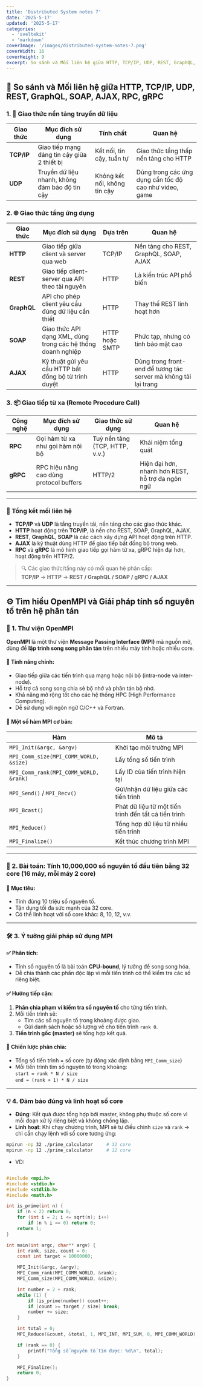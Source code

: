 ```yaml
---
title: 'Distributed System notes 7'
date: '2025-5-17'
updated: '2025-5-17'
categories:
  - 'sveltekit'
  - 'markdown'
coverImage: '/images/distributed-system-notes-7.png'
coverWidth: 16
coverHeight: 9
excerpt: So sánh và Mối liên hệ giữa HTTP, TCP/IP, UDP, REST, GraphQL, SOAP, AJAX, RPC, gRPC
---
```


## 🔗 So sánh và Mối liên hệ giữa HTTP, TCP/IP, UDP, REST, GraphQL, SOAP, AJAX, RPC, gRPC

### 1. 🧱 Giao thức nền tảng truyền dữ liệu

| Giao thức  | Mục đích sử dụng                               | Tính chất                    | Quan hệ                                                |
| ---------- | ---------------------------------------------- | ---------------------------- | ------------------------------------------------------ |
| **TCP/IP** | Giao tiếp mạng đáng tin cậy giữa 2 thiết bị    | Kết nối, tin cậy, tuần tự    | Giao thức tầng thấp nền tảng cho HTTP                  |
| **UDP**    | Truyền dữ liệu nhanh, không đảm bảo độ tin cậy | Không kết nối, không tin cậy | Dùng trong các ứng dụng cần tốc độ cao như video, game |

### 2. 🌐 Giao thức tầng ứng dụng

| Giao thức   | Mục đích sử dụng                                             | Dựa trên       | Quan hệ                                                         |
| ----------- | ------------------------------------------------------------ | -------------- | --------------------------------------------------------------- |
| **HTTP**    | Giao tiếp giữa client và server qua web                      | TCP/IP         | Nền tảng cho REST, GraphQL, SOAP, AJAX                          |
| **REST**    | Giao tiếp client-server qua API theo tài nguyên              | HTTP           | Là kiến trúc API phổ biến                                       |
| **GraphQL** | API cho phép client yêu cầu đúng dữ liệu cần thiết           | HTTP           | Thay thế REST linh hoạt hơn                                     |
| **SOAP**    | Giao thức API dạng XML, dùng trong các hệ thống doanh nghiệp | HTTP hoặc SMTP | Phức tạp, nhưng có tính bảo mật cao                             |
| **AJAX**    | Kỹ thuật gửi yêu cầu HTTP bất đồng bộ từ trình duyệt         | HTTP           | Dùng trong front-end để tương tác server mà không tải lại trang |

### 3. 📦 Giao tiếp từ xa (Remote Procedure Call)

| Công nghệ | Mục đích sử dụng                        | Giao thức sử dụng              | Quan hệ                                          |
| --------- | --------------------------------------- | ------------------------------ | ------------------------------------------------ |
| **RPC**   | Gọi hàm từ xa như gọi hàm nội bộ        | Tuỳ nền tảng (TCP, HTTP, v.v.) | Khái niệm tổng quát                              |
| **gRPC**  | RPC hiệu năng cao dùng protocol buffers | HTTP/2                         | Hiện đại hơn, nhanh hơn REST, hỗ trợ đa ngôn ngữ |

---

### 📌 Tổng kết mối liên hệ

- **TCP/IP** và **UDP** là tầng truyền tải, nền tảng cho các giao thức khác.
- **HTTP** hoạt động trên **TCP/IP**, là nền cho REST, SOAP, GraphQL, AJAX.
- **REST**, **GraphQL**, **SOAP** là các cách xây dựng API hoạt động trên HTTP.
- **AJAX** là kỹ thuật dùng HTTP để giao tiếp bất đồng bộ trong web.
- **RPC** và **gRPC** là mô hình giao tiếp gọi hàm từ xa, gRPC hiện đại hơn, hoạt động trên HTTP/2.

> 🔍 Các giao thức/tầng này có mối quan hệ phân cấp:  
> **TCP/IP** → **HTTP** → **REST / GraphQL / SOAP / gRPC / AJAX**

---

## ⚙️ Tìm hiểu OpenMPI và Giải pháp tính số nguyên tố trên hệ phân tán

### 🧠 1. Thư viện OpenMPI

**OpenMPI** là một thư viện **Message Passing Interface (MPI)** mã nguồn mở, dùng để **lập trình song song phân tán** trên nhiều máy tính hoặc nhiều core.

#### 🔹 Tính năng chính:

- Giao tiếp giữa các tiến trình qua mạng hoặc nội bộ (intra-node và inter-node).
- Hỗ trợ cả song song chia sẻ bộ nhớ và phân tán bộ nhớ.
- Khả năng mở rộng tốt cho các hệ thống HPC (High Performance Computing).
- Dễ sử dụng với ngôn ngữ C/C++ và Fortran.

#### 🔧 Một số hàm MPI cơ bản:

| Hàm                                    | Mô tả                                                |
| -------------------------------------- | ---------------------------------------------------- |
| `MPI_Init(&argc, &argv)`               | Khởi tạo môi trường MPI                              |
| `MPI_Comm_size(MPI_COMM_WORLD, &size)` | Lấy tổng số tiến trình                               |
| `MPI_Comm_rank(MPI_COMM_WORLD, &rank)` | Lấy ID của tiến trình hiện tại                       |
| `MPI_Send()` / `MPI_Recv()`            | Gửi/nhận dữ liệu giữa các tiến trình                 |
| `MPI_Bcast()`                          | Phát dữ liệu từ một tiến trình đến tất cả tiến trình |
| `MPI_Reduce()`                         | Tổng hợp dữ liệu từ nhiều tiến trình                 |
| `MPI_Finalize()`                       | Kết thúc chương trình MPI                            |

---

### 📌 2. Bài toán: Tính 10,000,000 số nguyên tố đầu tiên bằng 32 core (16 máy, mỗi máy 2 core)

#### 🎯 Mục tiêu:

- Tính đúng 10 triệu số nguyên tố.
- Tận dụng tối đa sức mạnh của 32 core.
- Có thể linh hoạt với số core khác: 8, 10, 12, v.v.

---

### 🛠️ 3. Ý tưởng giải pháp sử dụng MPI

#### ✅ Phân tích:

- Tính số nguyên tố là bài toán **CPU-bound**, lý tưởng để song song hóa.
- Dễ chia thành các phần độc lập vì mỗi tiến trình có thể kiểm tra các số riêng biệt.

#### ✅ Hướng tiếp cận:

1. **Phân chia phạm vi kiểm tra số nguyên tố** cho từng tiến trình.
2. Mỗi tiến trình sẽ:
   - Tìm các số nguyên tố trong khoảng được giao.
   - Gửi danh sách hoặc số lượng về cho tiến trình `rank 0`.
3. **Tiến trình gốc (master)** sẽ tổng hợp kết quả.

#### 🔄 Chiến lược phân chia:

- Tổng số tiến trình = số core (tự động xác định bằng `MPI_Comm_size`)
- Mỗi tiến trình tìm số nguyên tố trong khoảng:  
  `start = rank * N / size`  
  `end = (rank + 1) * N / size`

---

### 💡 4. Đảm bảo đúng và linh hoạt số core

- **Đúng**: Kết quả được tổng hợp bởi master, không phụ thuộc số core vì mỗi đoạn xử lý riêng biệt và không chồng lặp.
- **Linh hoạt**: Khi chạy chương trình, MPI sẽ tự điều chỉnh `size` và `rank` → chỉ cần chạy lệnh với số core tương ứng:

```bash
mpirun -np 32 ./prime_calculator     # 32 core
mpirun -np 12 ./prime_calculator     # 12 core
```

- VD:

```c

#include <mpi.h>
#include <stdio.h>
#include <stdlib.h>
#include <math.h>

int is_prime(int n) {
    if (n < 2) return 0;
    for (int i = 2; i <= sqrt(n); i++)
        if (n % i == 0) return 0;
    return 1;
}

int main(int argc, char** argv) {
    int rank, size, count = 0;
    const int target = 10000000;

    MPI_Init(&argc, &argv);
    MPI_Comm_rank(MPI_COMM_WORLD, &rank);
    MPI_Comm_size(MPI_COMM_WORLD, &size);

    int number = 2 + rank;
    while (1) {
        if (is_prime(number)) count++;
        if (count >= target / size) break;
        number += size;
    }

    int total = 0;
    MPI_Reduce(&count, &total, 1, MPI_INT, MPI_SUM, 0, MPI_COMM_WORLD);

    if (rank == 0) {
        printf("Tổng số nguyên tố tìm được: %d\n", total);
    }

    MPI_Finalize();
    return 0;
}


```
